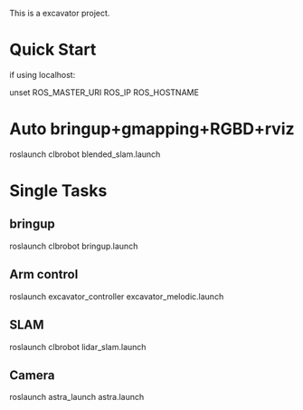 This is a excavator project.

# Quick Start
if using localhost:

unset ROS_MASTER_URI ROS_IP ROS_HOSTNAME

# Auto bringup+gmapping+RGBD+rviz
roslaunch clbrobot blended_slam.launch 

# Single Tasks
## bringup
roslaunch clbrobot bringup.launch

## Arm control
roslaunch excavator_controller excavator_melodic.launch  

## SLAM
roslaunch clbrobot lidar_slam.launch

## Camera
roslaunch astra_launch astra.launch
